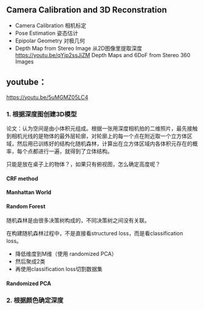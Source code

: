## Camera Calibration and 3D Reconstration 

* Camera Calibration 相机标定
* Pose Estimation 姿态估计
* Epipolar Geometry 对极几何
* Depth Map from Stereo Image 从2D图像里提取深度
  https://youtu.be/qYjp2ssJiZM Depth Maps and 6DoF from Stereo 360 Images

## youtube：

https://youtu.be/5uMGMZ05LC4

### 1. 根据深度图创建3D模型

论文：认为空间是由小体积元组成。根据一张用深度相机拍的二维照片，最先接触到相机光线的是物体的最外层轮廓，对轮廓上的每一个点在附近取一个立方体区域，然后用已训练好的结构化随机森林，计算出在立方体区域内各体积元存在的概率，每个点都进行一遍，就得到了立体结构。

只能是放在桌子上的物体？，如果只有俯视图，怎么确定高度呢？

#### CRF method

#### Manhattan World 

#### Random Forest

随机森林是由很多决策树构成的，不同决策树之间没有关联。

在构建随机森林过程中，不是直接看structured loss，而是看classification loss。

* 降低维度到M维（使用 randomized PCA）
* 然后聚成2类
* 再使用classification loss切割数据集

#### Randomized PCA





### 2. 根据颜色确定深度

